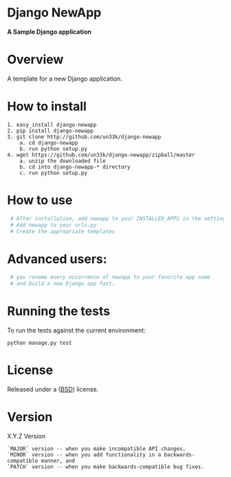 Django NewApp
====================

**A Sample Django application**

Overview
====================

A template for a new Django application.


How to install
====================

    1. easy_install django-newapp
    2. pip install django-newapp
    3. git clone http://github.com/un33k/django-newapp
        a. cd django-newapp
        b. run python setup.py
    4. wget https://github.com/un33k/django-newapp/zipball/master
        a. unzip the downloaded file
        b. cd into django-newapp-* directory
        c. run python setup.py


How to use
====================

   ```python
    # After installation, add newapp to your INSTALLED_APPS in the settings.py
    # Add newapp to your urls.py
    # Create the appropriate templates
   ```


Advanced users:
====================

   ```python
    # you rename every occurrence of newapp to your favorite app name
    # and build a new Django app fast.
   ```


Running the tests
====================

To run the tests against the current environment:

    python manage.py test


License
====================

Released under a ([BSD](LICENSE.md)) license.


Version
====================
X.Y.Z Version

    `MAJOR` version -- when you make incompatible API changes,
    `MINOR` version -- when you add functionality in a backwards-compatible manner, and
    `PATCH` version -- when you make backwards-compatible bug fixes.
